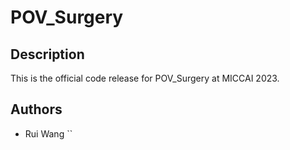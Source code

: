 # POV_Surgery
## Description
This is the official code release for POV_Surgery at MICCAI 2023.
## Authors
- Rui Wang  ``